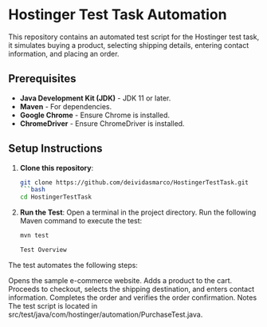 # Hostinger Test Task Automation

This repository contains an automated test script for the Hostinger test task, it simulates buying a product, selecting shipping details, entering contact information, and placing an order.

## Prerequisites

- **Java Development Kit (JDK)** - JDK 11 or later.
- **Maven** - For dependencies.
- **Google Chrome** - Ensure Chrome is installed.
- **ChromeDriver** - Ensure ChromeDriver is installed.

## Setup Instructions

1. **Clone this repository**:
   ```bash
   git clone https://github.com/deividasmarco/HostingerTestTask.git
   ```bash
   cd HostingerTestTask
2. **Run the Test**:
Open a terminal in the project directory.
Run the following Maven command to execute the test:
    ```bash
    mvn test

    Test Overview
The test automates the following steps:

Opens the sample e-commerce website.
Adds a product to the cart.
Proceeds to checkout, selects the shipping destination, and enters contact information.
Completes the order and verifies the order confirmation.
Notes
The test script is located in src/test/java/com/hostinger/automation/PurchaseTest.java.
